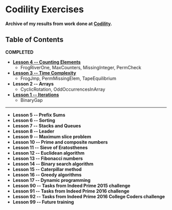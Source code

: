# Codility Exercises

**Archive of my results from work done at [Codility](https://app.codility.com/programmers/lessons/).**

## Table of Contents
**COMPLETED**

+ **[Lesson 4 -- Counting Elements](./lesson4)**
    - FrogRiverOne, MaxCounters, MissingInteger, PermCheck
+ **[Lesson 3 -- Time Complexity](./lesson3)**
    - FrogJmp, PermMissingElem, TapeEquilibrium
+ **Lesson 2 -- Arrays**
    - CyclicRotation, OddOccurrencesInArray
+ **[Lesson 1 -- Iterations](./lesson1)**
    - BinaryGap

---

- **Lesson 5 -- Prefix Sums**
- **Lesson 6 -- Sorting**
- **Lesson 7 -- Stacks and Queues**
- **Lesson 8 -- Leader**
- **Lesson 9 -- Maximum slice problem**
- **Lesson 10 -- Prime and composite numbers**
- **Lesson 11 -- Sieve of Eratosthenes**
- **Lesson 12 -- Euclidean algorithm**
- **Lesson 13 -- Fibonacci numbers**
- **Lesson 14 -- Binary search algorithm**
- **Lesson 15 -- Caterpillar method**
- **Lesson 16 -- Greedy algorithms**
- **Lesson 17 -- Dynamic programming**
- **Lesson 90 -- Tasks from Indeed Prime 2015 challenge**
- **Lesson 91 -- Tasks from Indeed Prime 2016 challenge**
- **Lesson 92 -- Tasks from Indeed Prime 2016 College Coders challenge**
- **Lesson 99 -- Future training**